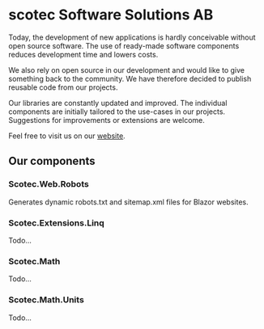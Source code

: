 # scotec Software Solutions AB

Today, the development of new applications is hardly conceivable without open source software. The use of ready-made software components reduces development time and lowers costs.

We also rely on open source in our development and would like to give something back to the community. We have therefore decided to publish reusable code from our projects.

Our libraries are constantly updated and improved. The individual components are initially tailored to the use-cases in our projects. Suggestions for improvements or extensions are welcome.

Feel free to visit us on our [website](https://www.scotec-software.com).


 

## Our components

### Scotec.Web.Robots
Generates dynamic robots.txt and sitemap.xml files for Blazor websites.

### Scotec.Extensions.Linq
Todo...

### Scotec.Math
Todo...

### Scotec.Math.Units
Todo...
